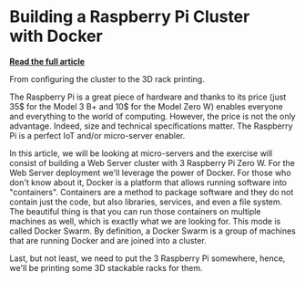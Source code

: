 # Building a Raspberry Pi Cluster with Docker
[**Read the full article**](https://medium.com/@simone.dicicco/building-a-raspberry-pi-cluster-with-docker-8d53ee614479)

From configuring the cluster to the 3D rack printing. 

The Raspberry Pi is a great piece of hardware and thanks to its price (just 35$ for the Model 3 B+ and 10$ for the Model Zero W) enables everyone and everything to the world of computing.
However, the price is not the only advantage.
Indeed, size and technical specifications matter.
The Raspberry Pi is a perfect IoT and/or micro-server enabler.

In this article, we will be looking at micro-servers and the exercise will consist of building a Web Server cluster with 3 Raspberry Pi Zero W.
For the Web Server deployment we'll leverage the power of Docker.
For those who don't know about it, Docker is a platform that allows running software into "containers".
Containers are a method to package software and they do not contain just the code, but also libraries, services, and even a file system.
The beautiful thing is that you can run those containers on multiple machines as well, which is exactly what we are looking for.
This mode is called Docker Swarm. By definition, a Docker Swarm is a group of machines that are running Docker and are joined into a cluster.

Last, but not least, we need to put the 3 Raspberry Pi somewhere, hence, we'll be printing some 3D stackable racks for them.
